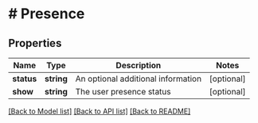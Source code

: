 # # Presence

## Properties

Name | Type | Description | Notes
------------ | ------------- | ------------- | -------------
**status** | **string** | An optional additional information | [optional] 
**show** | **string** | The user presence status | [optional] 

[[Back to Model list]](../../README.md#documentation-for-models) [[Back to API list]](../../README.md#documentation-for-api-endpoints) [[Back to README]](../../README.md)



